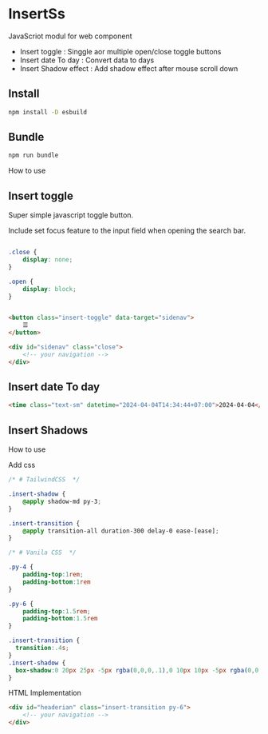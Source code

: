 # InsertSs

JavaScriot modul for web component

- Insert toggle : Singgle aor multiple open/close toggle buttons
- Insert date To day : Convert data to days
- Insert Shadow effect : Add shadow effect after mouse scroll down 

## Install

```bash
npm install -D esbuild
```

## Bundle

```bash
npm run bundle
```

How to use

## Insert toggle

Super simple javascript toggle button. 

Include set focus feature to the input field when opening the search bar.

```css

.close {
    display: none;
}

.open {
    display: block;
}
```

```html

<button class="insert-toggle" data-target="sidenav">
    ☰
</button>

<div id="sidenav" class="close">
    <!-- your navigation -->
</div>

```
## Insert date To day

```html
<time class="text-sm" datetime="2024-04-04T14:34:44+07:00">2024-04-04</time>
```

## Insert Shadows

How to use

Add css

```css
/* # TailwindCSS  */

.insert-shadow {
    @apply shadow-md py-3;
}

.insert-transition {
    @apply transition-all duration-300 delay-0 ease-[ease];
}
```

```css
/* # Vanila CSS  */

.py-4 {
    padding-top:1rem;
    padding-bottom:1rem
}

.py-6 {
    padding-top:1.5rem;
    padding-bottom:1.5rem
}

.insert-transition {
  transition:.4s;
}
.insert-shadow {
  box-shadow:0 20px 25px -5px rgba(0,0,0,.1),0 10px 10px -5px rgba(0,0,0,.04);
}
```
HTML Implementation

```html
<div id="headerian" class="insert-transition py-6">
    <!-- your navigation -->
</div>
```

